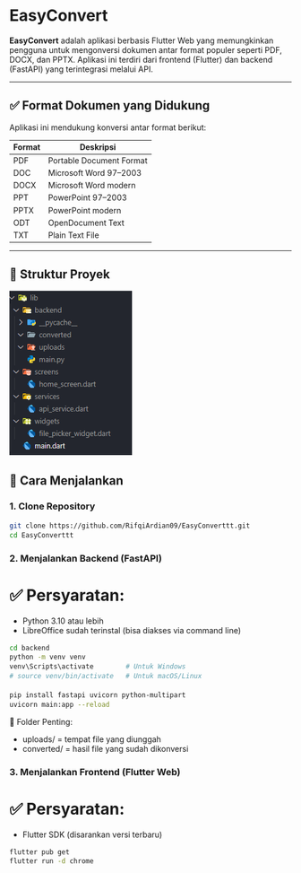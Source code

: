 # EasyConvert

**EasyConvert** adalah aplikasi berbasis Flutter Web yang memungkinkan pengguna untuk mengonversi dokumen antar format populer seperti PDF, DOCX, dan PPTX. Aplikasi ini terdiri dari frontend (Flutter) dan backend (FastAPI) yang terintegrasi melalui API.

---

## ✅ Format Dokumen yang Didukung

Aplikasi ini mendukung konversi antar format berikut:

| Format | Deskripsi                 |
|--------|---------------------------|
| PDF    | Portable Document Format |
| DOC    | Microsoft Word 97–2003   |
| DOCX   | Microsoft Word modern    |
| PPT    | PowerPoint 97–2003       |
| PPTX   | PowerPoint modern        |
| ODT    | OpenDocument Text        |
| TXT    | Plain Text File          |

---

## 📁 Struktur Proyek

![struktur](https://github.com/RifqiArdian09/EasyConverttt/blob/main/lib/images/image.png)

## 🚀 Cara Menjalankan

### 1. Clone Repository

```bash
git clone https://github.com/RifqiArdian09/EasyConverttt.git
cd EasyConverttt
```

### 2. Menjalankan Backend (FastAPI)

# ✅ Persyaratan:
- Python 3.10 atau lebih
- LibreOffice sudah terinstal (bisa diakses via command line)

```bash
cd backend
python -m venv venv
venv\Scripts\activate        # Untuk Windows
# source venv/bin/activate   # Untuk macOS/Linux

pip install fastapi uvicorn python-multipart
uvicorn main:app --reload

```

📂 Folder Penting:
- uploads/ = tempat file yang diunggah
- converted/ = hasil file yang sudah dikonversi

### 3. Menjalankan Frontend (Flutter Web)

# ✅ Persyaratan:
- Flutter SDK (disarankan versi terbaru)

```bash
flutter pub get
flutter run -d chrome
```



